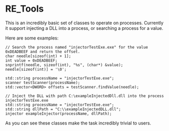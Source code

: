# RE_Tools
This is an incredibly basic set of classes to operate on processes.
Currently it support injecting a DLL into a process, or searching a process for a value.

Here are some examples:

```
// Search the process named "injectorTestExe.exe" for the value 0xDEADBEEF and return the offset.
char needle[sizeof(int) + 1];
int value = 0xDEADBEEF;
snprintf(needle, sizeof(int), "%s", (char*) &value);
needle[sizeof(int)] = '\0';

std::string processName = "injectorTestExe.exe";
scanner testScanner(processName);
std::vector<DWORD> offsets = testScanner.findValue(needle);
```
```
// Inject the DLL with path C:\exampleInjectedDll.dll into the process injectorTestExe.exe
std::string processName = "injectorTestExe.exe";
std::string dllPath = "C:\\exampleInjectedDLL.dll";
injector exampleInjector(processName, dllPath);
```

As you can see these classes make the task incredibly trivial to users.

